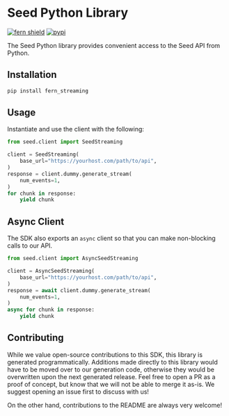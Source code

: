 # Seed Python Library

[![fern shield](https://img.shields.io/badge/%F0%9F%8C%BF-SDK%20generated%20by%20Fern-brightgreen)](https://github.com/fern-api/fern)
[![pypi](https://img.shields.io/pypi/v/fern_streaming)](https://pypi.python.org/pypi/fern_streaming)

The Seed Python library provides convenient access to the Seed API from Python.

## Installation

```sh
pip install fern_streaming
```

## Usage

Instantiate and use the client with the following:

```python
from seed.client import SeedStreaming

client = SeedStreaming(
    base_url="https://yourhost.com/path/to/api",
)
response = client.dummy.generate_stream(
    num_events=1,
)
for chunk in response:
    yield chunk
```

## Async Client

The SDK also exports an `async` client so that you can make non-blocking calls to our API.

```python
from seed.client import AsyncSeedStreaming

client = AsyncSeedStreaming(
    base_url="https://yourhost.com/path/to/api",
)
response = await client.dummy.generate_stream(
    num_events=1,
)
async for chunk in response:
    yield chunk
```

## Contributing

While we value open-source contributions to this SDK, this library is generated programmatically.
Additions made directly to this library would have to be moved over to our generation code,
otherwise they would be overwritten upon the next generated release. Feel free to open a PR as
a proof of concept, but know that we will not be able to merge it as-is. We suggest opening
an issue first to discuss with us!

On the other hand, contributions to the README are always very welcome!
